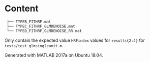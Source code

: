 # Content

```bash
 ├── TYPEB_FITHRF.mat
 ├── TYPEC_FITHRF_GLMDENOISE.mat
 └── TYPED_FITHRF_GLMDENOISE_RR.mat
```

Only contain the expected value `HRFindex` values for `results{2:4}` for
`tests/test_glmsingleunit.m`.

Generated with MATLAB 2017a on Ubuntu 18.04.
